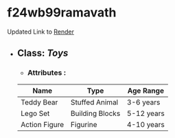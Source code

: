 # f24wb99ramavath
Updated Link to [Render](https://f24db99ramavath.onrender.com)

* ## Class: *Toys*
    * ### Attributes :
      
    | Name | Type | Age Range |
    |----------|----------|----------|
    | Teddy Bear   | Stuffed Animal   | 3-6 years  |
    | Lego Set  | Building Blocks   | 5-12 years   |
    | Action Figure   | Figurine  | 4-10 years  |
